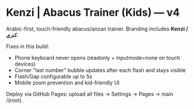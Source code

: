 # Kenzi | Abacus Trainer (Kids) — v4
Arabic-first, touch-friendly abacus/anzan trainer. Branding includes **Kenzi / كنزي**.

Fixes in this build:
- Phone keyboard never opens (readonly + inputmode=none on touch devices)
- Corner "last number" bubble updates after each flash and stays visible
- Flash/Gap configurable up to 5s
- Mobile zoom prevention and kid-friendly UI

Deploy via GitHub Pages: upload all files → Settings → Pages → main /(root).
